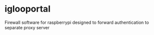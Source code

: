 iglooportal
===========

Firewall software for raspberrypi designed to forward authentication to separate proxy server
